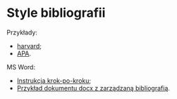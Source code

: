 # Style bibliografii

Przykłady:

- [harvard](main_harvard.pdf);
- [APA](main_apa.pdf).

MS Word:

- [Instrukcja krok-po-kroku](https://lit.libguides.com/c.php?g=682643&p=4870412);
- [Przykład dokumentu docx z zarządzaną bibliografią](main_harvard.docx).
